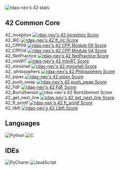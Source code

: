 ![rdas-nev's 42 stats](https://badge42.vercel.app/api/v2/cl60v9pk0000609mmz6y2ovcn/stats?cursusId=21&coalitionId=290)
<br />
## 42 Common Core
42_inception [![rdas-nev's 42 Inception Score](https://badge42.vercel.app/api/v2/cl60v9pk0000609mmz6y2ovcn/project/3145081)](https://github.com/RodrigoEstrela/42-Inception)
<br />
42_IRC [![rdas-nev's 42 ft_irc Score](https://badge42.vercel.app/api/v2/cl60v9pk0000609mmz6y2ovcn/project/3109415)](https://github.com/RodrigoEstrela/42-ft_irc)
<br />
42_CPP09 [![rdas-nev's 42 CPP Module 09 Score](https://badge42.vercel.app/api/v2/cl60v9pk0000609mmz6y2ovcn/project/3064916)](https://github.com/RodrigoEstrela/42-CPP.Modules)
<br />
42_CPP04 [![rdas-nev's 42 CPP Module 04 Score](https://badge42.vercel.app/api/v2/cl60v9pk0000609mmz6y2ovcn/project/3049509)](https://github.com/RodrigoEstrela/42-CPP.Modules)
<br />
42_NetPractice [![rdas-nev's 42 NetPractice Score](https://badge42.vercel.app/api/v2/cl60v9pk0000609mmz6y2ovcn/project/2983562)](https://github.com/RodrigoEstrela/)
<br />
42_miniRT        [![rdas-nev's 42 miniRT Score](https://badge42.vercel.app/api/v2/cl60v9pk0000609mmz6y2ovcn/project/2983563)](https://github.com/RodrigoEstrela/42-miniRT)
<br />
42_minishell     [![rdas-nev's 42 minishell Score](https://badge42.vercel.app/api/v2/cl60v9pk0000609mmz6y2ovcn/project/2768602)](https://github.com/RodrigoEstrela/42-minishell)
<br />
42_ philosophers [![rdas-nev's 42 Philosophers Score](https://badge42.vercel.app/api/v2/cl60v9pk0000609mmz6y2ovcn/project/2860315)](https://github.com/RodrigoEstrela/42-philosophers)
<br />
42_pipex         [![rdas-nev's 42 pipex Score](https://badge42.vercel.app/api/v2/cl60v9pk0000609mmz6y2ovcn/project/2554726)](https://github.com/RodrigoEstrela/42-pipex)
<br />
42_push_swap     [![rdas-nev's 42 push_swap Score](https://badge42.vercel.app/api/v2/cl60v9pk0000609mmz6y2ovcn/project/2554725)](https://github.com/RodrigoEstrela/42-push_swap)
<br />
42_FdF           [![rdas-nev's 42 FdF Score](https://badge42.vercel.app/api/v2/cl60v9pk0000609mmz6y2ovcn/project/2554729)](https://github.com/RodrigoEstrela/42-FdF)
<br />
42_Born2beroot   ![rdas-nev's 42 Born2beroot Score](https://badge42.vercel.app/api/v2/cl60v9pk0000609mmz6y2ovcn/project/2524618)
<br />
42_get_next_line [![rdas-nev's 42 get_next_line Score](https://badge42.vercel.app/api/v2/cl60v9pk0000609mmz6y2ovcn/project/2524617)](https://github.com/RodrigoEstrela/42-get_next_line)
<br />
42_ft_printf     [![rdas-nev's 42 ft_printf Score](https://badge42.vercel.app/api/v2/cl60v9pk0000609mmz6y2ovcn/project/2524014)](https://github.com/RodrigoEstrela/42-ft_printf)
<br />
42_libft         [![rdas-nev's 42 Libft Score](https://badge42.vercel.app/api/v2/cl60v9pk0000609mmz6y2ovcn/project/2497460)](https://github.com/RodrigoEstrela/42-libft)
<br />
## Languages
 ![Python](https://img.shields.io/badge/python-3670A0?style=for-the-badge&logo=python&logoColor=ffdd54) ![C](https://img.shields.io/badge/c-%2300599C.svg?style=for-the-badge&logo=c&logoColor=white)
<br />
## IDEs
![PyCharm](https://img.shields.io/badge/pycharm-143?style=for-the-badge&logo=pycharm&logoColor=black&color=black&labelColor=green) ![JavaScript](https://img.shields.io/badge/CLion-000000?style=for-the-badge&logo=clion&logoColor=white)
<br />

